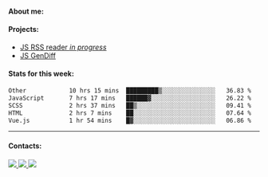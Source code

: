 #### About me:

#### Projects:
- [JS RSS reader *in progress*](https://github.com/GKoil/frontend-project-lvl3)
- [JS GenDiff](https://github.com/GKoil/GenDiff)

#### Stats for this week:
<!--START_SECTION:waka-->

```txt
Other            10 hrs 15 mins  █████████▒░░░░░░░░░░░░░░░   36.83 %
JavaScript       7 hrs 17 mins   ██████▓░░░░░░░░░░░░░░░░░░   26.22 %
SCSS             2 hrs 37 mins   ██▒░░░░░░░░░░░░░░░░░░░░░░   09.41 %
HTML             2 hrs 7 mins    ██░░░░░░░░░░░░░░░░░░░░░░░   07.64 %
Vue.js           1 hr 54 mins    █▓░░░░░░░░░░░░░░░░░░░░░░░   06.86 %
```

<!--END_SECTION:waka-->
---
#### Contacts:

<a target='_blank' title='LinkedIn' href="https://www.linkedin.com/in/gkoil/">
  <img src="https://img.shields.io/badge/LinkedIn-0077B5?style=for-the-badge&logo=linkedin&logoColor=white" />
</a>
<a target='_blank' title='Telegram' href="https://t.me/gkoil">
  <img src="https://img.shields.io/badge/Telegram-2CA5E0?style=for-the-badge&logo=telegram&logoColor=white" />
</a>
<a target='_blank' title='Gmail' href="mailto: gk.grigorev@gmail.com">
  <img src="https://img.shields.io/badge/Gmail-D14836?style=for-the-badge&logo=gmail&logoColor=white" />
</a>

